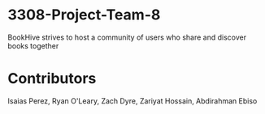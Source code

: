 # 3308-Project-Team-8
BookHive strives to host a community of users who share and discover books together



# Contributors
Isaias Perez, Ryan O'Leary, Zach Dyre, Zariyat Hossain, Abdirahman Ebiso
